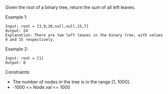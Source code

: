 Given the root of a binary tree, return the sum of all left leaves.

Example 1:
```
Input: root = [3,9,20,null,null,15,7]
Output: 24
Explanation: There are two left leaves in the binary tree, with values 9 and 15 respectively.
```

Example 2:
```
Input: root = [1]
Output: 0
``` 

Constraints:

* The number of nodes in the tree is in the range [1, 1000].
* -1000 <= Node.val <= 1000